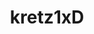 <body class="bg-gray-50">
    <header class="bg-indigo-400 py-4">
        <div class="container mx-auto flex items-center justify-between px-4">
            <h1 class="text-white text-2xl font-bold">kretz1xD</h1>

<script src="https://widgets.coingecko.com/coingecko-coin-price-chart-widget.js"></script>
<coingecko-coin-price-chart-widget currency="eur" coin-id="bobo" locale="en" height="300"></coingecko-coin-price-chart-widget>
